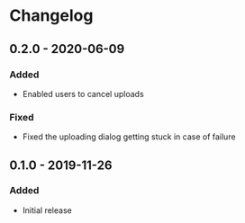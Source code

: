 # Changelog

## 0.2.0 - 2020-06-09
### Added
- Enabled users to cancel uploads
### Fixed
- Fixed the uploading dialog getting stuck in case of failure

## 0.1.0 - 2019-11-26
### Added
- Initial release

